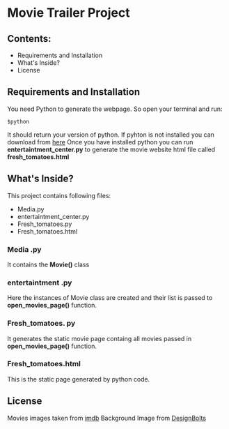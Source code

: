 # Movie Trailer Project

## Contents:
* Requirements and Installation
* What's Inside?
* License

## Requirements and Installation
You need Python to generate the webpage. So open your terminal and run:
```
$python
```
It should return your version of python. If pyhton is not installed you can download from [here](https://www.python.org/downloads/)
Once you have installed python you can run __entertaintment_center.py__ to generate the movie website html file called __fresh_tomatoes.html__

## What's Inside?
This project contains following files:
* Media.py 
* entertaintment_center.py
* Fresh_tomatoes.py
* Fresh_tomatoes.html

### Media .py
It contains the __Movie()__ class
### entertaintment .py
Here the instances of Movie class are created and their list is passed to __open_movies_page()__ function. 

### Fresh_tomatoes. py
It generates the static movie page containg all movies passed in __open_movies_page()__ function.

### Fresh_tomatoes.html
This is the static page generated by python code.

## License
Movies images taken from [imdb](http://www.imdb.com/)
Background Image from [DesignBolts](http://www.designbolts.com/)



